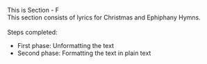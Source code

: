 This is Section - F<br>
This section consists of lyrics for Christmas and Ephiphany Hymns.<br><br>
Steps completed:<br>
- First phase: Unformatting the text<br>
- Second phase: Formatting the text in plain text<br>



